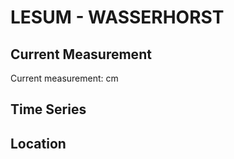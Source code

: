 # LESUM - WASSERHORST

## Current Measurement

Current measurement: <Value topic="rivers/pegel-online/LESUM/WASSERHORST/measurementValue"/> cm

## Time Series

<TimeSeries topic="rivers/pegel-online/LESUM/WASSERHORST/measurementValue" period="week" />

## Location

<WorldMap>
  <Marker lat="53.16282547839709" lon="8.718207902429285" labelTopic="rivers/pegel-online/LESUM/WASSERHORST/measurementValue" />
</WorldMap>

